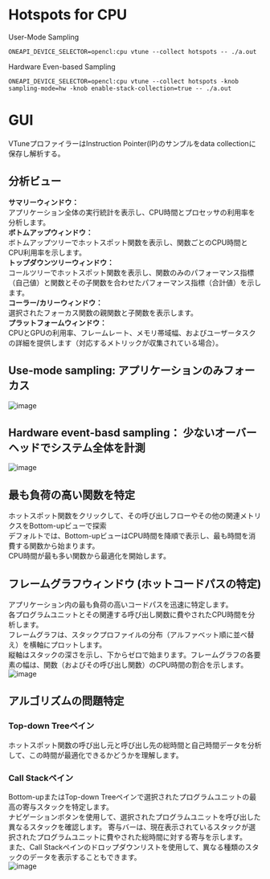 # Hotspots for CPU

User-Mode Sampling
```
ONEAPI_DEVICE_SELECTOR=opencl:cpu vtune --collect hotspots -- ./a.out
```
Hardware Even-based Sampling
```
ONEAPI_DEVICE_SELECTOR=opencl:cpu vtune --collect hotspots -knob sampling-mode=hw -knob enable-stack-collection=true -- ./a.out

```

# GUI
VTuneプロファイラーはInstruction Pointer(IP)のサンプルをdata collectionに保存し解析する。

## 分析ビュー
**サマリーウィンドウ：**  
アプリケーション全体の実行統計を表示し、CPU時間とプロセッサの利用率を分析します。  
**ボトムアップウィンドウ：**  
ボトムアップツリーでホットスポット関数を表示し、関数ごとのCPU時間とCPU利用率を示します。  
**トップダウンツリーウィンドウ：**  
コールツリーでホットスポット関数を表示し、関数のみのパフォーマンス指標（自己値）と関数とその子関数を合わせたパフォーマンス指標（合計値）を示します。  
**コーラー/カリーウィンドウ：**  
選択されたフォーカス関数の親関数と子関数を表示します。  
**プラットフォームウィンドウ：**  
CPUとGPUの利用率、フレームレート、メモリ帯域幅、およびユーザータスクの詳細を提供します（対応するメトリックが収集されている場合）。  


## Use-mode sampling: アプリケーションのみフォーカス
![image](https://github.com/user-attachments/assets/bea3f0e0-f6a8-45bc-b955-389146406b6f)

## Hardware event-basd sampling： 少ないオーバーヘッドでシステム全体を計測
![image](https://github.com/user-attachments/assets/511766cd-9ccf-498e-ad3c-af9159698d45)

## 最も負荷の高い関数を特定
ホットスポット関数をクリックして、その呼び出しフローやその他の関連メトリクスをBottom-upビューで探索  
デフォルトでは、Bottom-upビューはCPU時間を降順で表示し、最も時間を消費する関数から始まります。  
CPU時間が最も多い関数から最適化を開始します。  

## フレームグラフウィンドウ (ホットコードパスの特定)
アプリケーション内の最も負荷の高いコードパスを迅速に特定します。  
各プログラムユニットとその関連する呼び出し関数に費やされたCPU時間を分析します。  
フレームグラフは、スタックプロファイルの分布（アルファベット順に並べ替え）を横軸にプロットします。  
縦軸はスタックの深さを示し、下からゼロで始まります。フレームグラフの各要素の幅は、関数（およびその呼び出し関数）のCPU時間の割合を示します。  
![image](https://github.com/user-attachments/assets/59d410a9-60c6-4962-bd9b-83b00f3b3125)

## アルゴリズムの問題特定
### Top-down Treeペイン
ホットスポット関数の呼び出し元と呼び出し先の総時間と自己時間データを分析して、この時間が最適化できるかどうかを理解します。  
### Call Stackペイン
Bottom-upまたはTop-down Treeペインで選択されたプログラムユニットの最高の寄与スタックを特定します。  
ナビゲーションボタンを使用して、選択されたプログラムユニットを呼び出した異なるスタックを確認します。
寄与バーは、現在表示されているスタックが選択されたプログラムユニットに費やされた総時間に対する寄与を示します。  
また、Call Stackペインのドロップダウンリストを使用して、異なる種類のスタックのデータを表示することもできます。  
![image](https://github.com/user-attachments/assets/44e1c612-0f50-44df-b009-fc8a3bfc099d)
